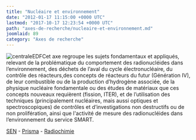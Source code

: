 ```yaml
---
title: "Nucléaire et environnement"
date: "2012-01-17 11:15:00 +0000 UTC"
lastmod: "2017-10-17 12:23:54 +0000 UTC"
path: "axes-de-recherche/nucleaire-et-environnement.md"
joomlaid: 89
category: "Axes de recherche"
---
```

![centraleEDF](images/General/centraleEDF.jpg)Cet axe regroupe les sujets fondamentaux et appliqués, relevant de la problématique du comportement des radionucléides dans l’environnement, des déchets de l’aval du cycle électronucléaire, du contrôle des réacteurs,des concepts de réacteurs du futur (Génération IV), de leur combustible ou de la production d’hydrogène associée, de la physique nucléaire fondamentale ou des études de matériaux que ces concepts nouveaux requièrent (fission, ITER), et de l’utilisation des techniques (principalement nucléaires, mais aussi optiques et spectroscopiques) de contrôles et d’investigations non destructifs ou de non prolifération, ainsi que l'activité de mesure des radionucléides dans l’environnement du service SMART.

[SEN](recherche/sen/erdre-presentation.md) - [Prisma](recherche/prisma/presentation.md) - [Radiochimie](recherche/radiochimie/radiochimie-presentation.md)

